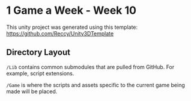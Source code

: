 # 1 Game a Week - Week 10

This unity project was generated using this template: https://github.com/Reccy/Unity3DTemplate

## Directory Layout
`/Lib` contains common submodules that are pulled from GitHub. For example, script extensions.

`/Game` is where the scripts and assets specific to the current game being made will be placed.
